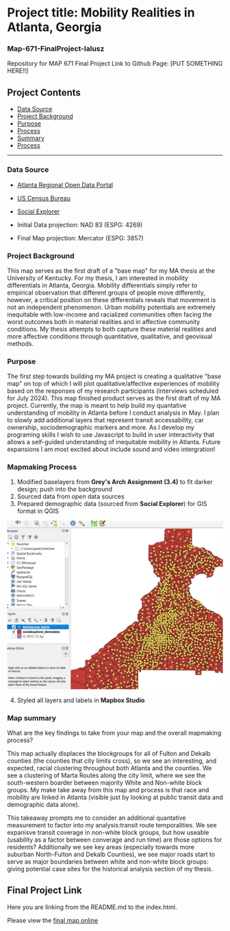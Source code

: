 

 # Project title: Mobility Realities in Atlanta, Georgia
### Map-671-FinalProject-lalusz
 Repository for MAP 671 Final Project
Link to Github Page: [PUT SOMETHING HERE!!]


## Project Contents

- [Data Source](#data-source)
- [Project Background](#project-background)
- [Purpose](#purpose)
- [Process](#Mapmaking-Process)
- [Summary](#Map-summary)
- [Process](#final-project-link)

***

### Data Source

* [Atlanta Regional Open Data Portal](https://opendata.atlantaregional.com/)
* [US Census Bureau](https://www.census.gov/cgi-bin/geo/shapefiles/index.php)
* [Social Explorer](https://www.socialexplorer.com/explore-maps)

* Initial Data projection: NAD 83 (ESPG: 4269)
* Final Map projection: Mercator (ESPG: 3857)

### Project Background

This map serves as the first draft of a "base map" for my MA thesis at the University of Kentucky. For my thesis, I am interested in mobility differentials in Atlanta, Georgia. Mobility differentials simply refer to empirical observation that different groups of people move differently, however, a critical position on these differentials reveals that movement is not an independent phenomenon. Urban mobility potentials are extremely inequitable with low-income and racialized communities often facing the worst outcomes both in material realities and in affective community conditions. My thesis attempts to both capture these material realities and more affective conditions through quantitative, qualitative, and geovisual methods.

### Purpose

The first step towards building my MA project is creating a qualitative "base map" on top of which I will plot qualitative/affective experiences of mobility based on the responses of my research participants (interviews scheduled for July 2024). This map finished product serves as the first draft of my MA project. Currently, the map is meant to help build my quantative understanding of mobility in Atlanta before I conduct analysis in May. I plan to slowly add additional layers that represent transit accessability, car ownership, sociodemographic markers and more. As I develop my programing skills I wish to use Javascript to build in user interactivity that allows a self-guided understanding of inequitable mobility in Atlanta. Future expansions I am most excited about include sound and video intergration!

### Mapmaking Process

1. Modified baselayers from **Grey's Arch Assignment (3.4)** to fit darker design; push into the background
2. Sourced data from *open* data sources
3. Prepared demographic data (sourced from **Social Explorer**) for GIS format in QGIS

 ![Data Prep and Label Extraction in QGIS for later use in Mapbox](img\Process1.JPG)
 
4. Styled all layers and labels in **Mapbox Studio**

### Map summary

What are the key findings to take from your map and the overall mapmaking process?

This map actually displaces the blockgroups for all of Fulton and Dekalb counties (the counties that city limits cross), so we see an interesting, and expected, racial clustering throughout both Atlanta and the counties. We see a clustering of Marta Routes along the city limit, where we see the south-western boarder between majority White and Non-white block groups. My make take away from this map and process is that race and mobility are linked in Atlanta (visible just by looking at public transit data and demographic data alone).

This takeaway prompts me to consider an additional quantative measurement to factor into my analysis:transit route temporalities. We see expanisve transit coverage in non-white block groups, but how useable (usability as a factor between converage and run time) are those options for residents? 
Additionally we see key areas (especially towards more suburban North-Fulton and Dekalb Counties), we see major roads start to serve as major boundaries between white and non-white block groups: giving potential case sites for the historical analysis section of my thesis.

## Final Project Link

Here you are linking from the README.md to the index.html.

Please view the [final map online](www.github...)

